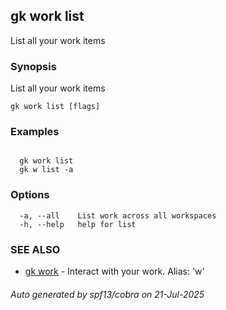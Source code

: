 ## gk work list

List all your work items

### Synopsis

List all your work items

```
gk work list [flags]
```

### Examples

```

  gk work list
  gk w list -a

```

### Options

```
  -a, --all    List work across all workspaces
  -h, --help   help for list
```

### SEE ALSO

* [gk work](gk_work.md)	 - Interact with your work. Alias: 'w'

###### Auto generated by spf13/cobra on 21-Jul-2025
